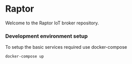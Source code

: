 # Raptor

Welcome to the Raptor IoT broker repository.

### Development environment setup

To setup the basic services required use docker-compose

`docker-compose up`
